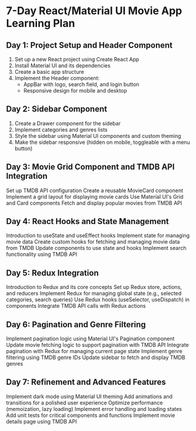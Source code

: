 # 7-Day React/Material UI Movie App Learning Plan

## Day 1: Project Setup and Header Component

1. Set up a new React project using Create React App
2. Install Material UI and its dependencies
3. Create a basic app structure
4. Implement the Header component:
   - AppBar with logo, search field, and login button
   - Responsive design for mobile and desktop

## Day 2: Sidebar Component

1. Create a Drawer component for the sidebar
2. Implement categories and genres lists
3. Style the sidebar using Material UI components and custom theming
4. Make the sidebar responsive (hidden on mobile, toggleable with a menu button)

## Day 3: Movie Grid Component and TMDB API Integration

Set up TMDB API configuration
Create a reusable MovieCard component
Implement a grid layout for displaying movie cards
Use Material UI's Grid and Card components
Fetch and display popular movies from TMDB API

## Day 4: React Hooks and State Management

Introduction to useState and useEffect hooks
Implement state for managing movie data
Create custom hooks for fetching and managing movie data from TMDB
Update components to use state and hooks
Implement search functionality using TMDB API

## Day 5: Redux Integration

Introduction to Redux and its core concepts
Set up Redux store, actions, and reducers
Implement Redux for managing global state (e.g., selected categories, search queries)
Use Redux hooks (useSelector, useDispatch) in components
Integrate TMDB API calls with Redux actions

## Day 6: Pagination and Genre Filtering

Implement pagination logic using Material UI's Pagination component
Update movie fetching logic to support pagination with TMDB API
Integrate pagination with Redux for managing current page state
Implement genre filtering using TMDB genre IDs
Update sidebar to fetch and display TMDB genres

## Day 7: Refinement and Advanced Features

Implement dark mode using Material UI theming
Add animations and transitions for a polished user experience
Optimize performance (memoization, lazy loading)
Implement error handling and loading states
Add unit tests for critical components and functions
Implement movie details page using TMDB API

